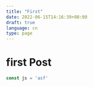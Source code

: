 ```yaml
---
title: "First"
date: 2022-06-15T14:16:39+08:00
draft: true
language: cn
type: page
---
```


# first Post

```js
const js = 'asf'
```

